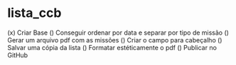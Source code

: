 # lista_ccb
(x) Criar Base
() Conseguir ordenar por data e separar por tipo de missão
() Gerar um arquivo pdf com as missões
() Criar o campo para cabeçalho
() Salvar uma cópia da lista
() Formatar estéticamente o pdf
() Publicar no GitHub